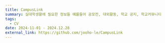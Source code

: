 ```yaml
---
title: CampusLink
summary: 실대학생활에 필요한 정보들 예를들어 공모전, 대외활동, 학교 공지, 학교커뮤니티 등과 자주 사용하는 기능들 예를들어 ChatGPT, 파파고 등을 하나의 어플리케이션에서 모두 사용가능하고 확인 할 수 있도록 만든 모바일 앱 서비스입니다. 
tags:
  - CV
date: 2024-11-01 - 2024.12.28
external_link: https://github.com/jooho-le/CampusLink
---
```

